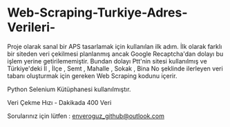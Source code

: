 # Web-Scraping-Turkiye-Adres-Verileri-

Proje olarak sanal bir APS tasarlamak için kullanılan ilk adım. İlk olarak farklı bir siteden veri çekilmesi planlanmış ancak Google Recaptcha'dan dolayı bu işlem yerine getirilememiştir. Bundan dolayı Ptt'nin sitesi kullanılmış ve Türkiye'deki İl , İlçe , Semt , Mahalle , Sokak , Bina No şeklinde ilerleyen veri tabanı oluşturmak için gereken Web Scraping kodunu içerir.

Python Selenium Kütüphanesi kullanılmıştır.

Veri Çekme Hızı - Dakikada 400 Veri

Sorularınız için lütfen : enveroguz_github@outlook.com
